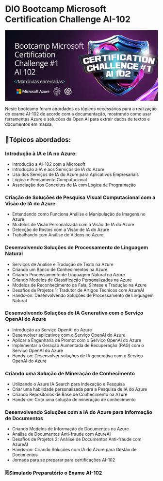 # DIO Bootcamp Microsoft Certification Challenge AI-102
![Microsogt Certification Challenge](https://github.com/michelle-lira/dio-bootcamp-microsoft-certification-challenge-ai-102/blob/main/images/logo-challenge-ai-102.png)

Neste bootcamp foram abordados os tópicos necessários para a realização do exame AI-102 de acordo com a documentação, mostrando como usar ferramentas Azure e soluções da Open AI para extrair dados de textos e documentos em massa.

## 📘Tópicos abordados:

### Introdução à IA e IA no Azure:

* Introdução a AI-102 com a Microsoft
* Introdução à IA e aos Serviços de IA do Azure
* Uso dos Serviços de IA do Azure para Aplicativos Empresariais
* Lógica e Pensamento Computacional
* Associação dos Conceitos de IA com Lógica de Programação


### Criação de Soluções de Pesquisa Visual Computacional com a Visão de IA do Azure

* Entendendo como Funciona Análise e Manipulação de Imagens no Azure
* Modelos de Visão Personalizada com a Visão de IA do Azure
* Detecção de Rostos com a Visão de IA do Azure
* Trabalhando com Análise de Vídeos no Azure


### Desenvolvendo Soluções de Processamento de Linguagem Natural

* Serviços de Analise e Tradução de Texto na Azure
* Criando um Banco de Conhecimentos na Azure
* Criando Processamento de Linguagem Natural na Azure
* Criando Modelos de Classificação Personalizados na Azure
* Modelos de Reconhecimento de Fala, Síntese e Tradução na Azure
* Desafios de Projetos 1: Tradutor de Artigos Técnicos com AzureAI
* Hands-on: Desenvolvendo Soluções de Processamento de Linguagem Natural


### Desenvolvendo Soluções de IA Generativa com o Serviço OpenAI do Azure

* Introdução ao Serviço OpenAI do Azure
* Desenvolver aplicativos com o Serviço OpenAI do Azure
* Aplicar a Engenharia de Prompt com o Serviço OpenAI do Azure
* Implementar a Geração Aumentada de Recuperação (RAG) com o Serviço OpenAI do Azure
* Hands-on: Desenvolver soluções de IA generativa com o Serviço OpenAI do Azure


### Criando uma Solução de Mineração de Conhecimento

* Utilizando o Azure IA Search para Indexação e Pesquisa
* Criar uma habilidade personalizada para a Pesquisa de IA do Azure
* Criando Repositórios de Base de Conhecimento na Azure
* Hands-on: Criar uma solução de mineração de conhecimento


### Desenvolvendo Soluções com a IA do Azure para Informação de Documentos

* Criando Modelos de Informação de Documentos na Azure
* Análise de Documentos Anti-fraude com AzureAI
* Desafios de Projetos 2: Análise de Documentos Anti-fraude com AzureAI
* Hands-on: Criando Soluções com IA do Azure para Gestão de Documentos
* Jornada para se preparar para certificações AI-102


### 🗒️Simulado Preparatório o Exame AI-102

